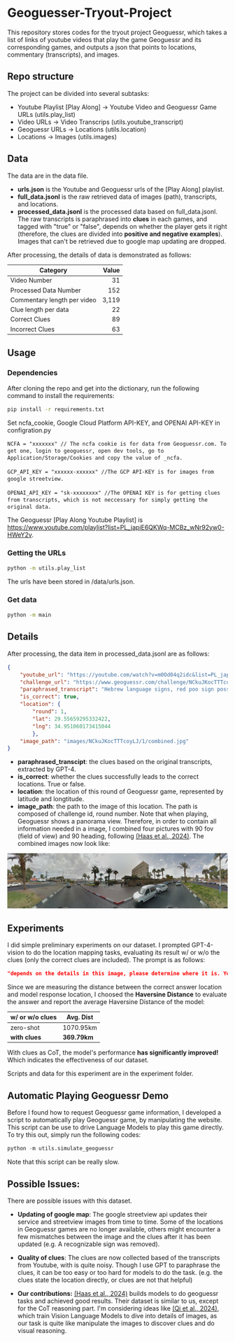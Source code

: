 # Geoguesser-Tryout-Project

This repository stores codes for the tryout project Geoguessr, which takes a list of links of youtube videos that play the game Geoguessr and its corresponding games, and outputs a json that points to locations, commentary (transcripts), and images.

## Repo structure

The project can be divided into several subtasks:

- Youtube Playlist [Play Along] &rarr; Youtube Video and Geoguessr Game URLs (utils.play_list)
- Video URLs &rarr; Video Transcrips (utils.youtube_transcript)
- Geoguessr URLs &rarr; Locations (utils.location)
- Locations &rarr; Images (utils.images)

## Data

The data are in the data file. 

- **urls.json** is the Youtube and Geoguessr urls of the [Play Along] playlist.
- **full_data.jsonl** is the raw retrieved data of images (path), transcripts, and locations.
- **processed_data.jsonl** is the processed data based on full_data.jsonl. The raw transcripts is paraphrased into **clues** in each games, and tagged with "true" or "false", depends on whether the player gets it right (therefore, the clues are divided into **positive and negative examples**). Images that can't be retrieved due to google map updating are dropped.

After processing, the details of data is demonstrated as follows:

| Category                    | Value   |
|-----------------------------|---------:|
| Video Number                | 31      |
| Processed Data Number       | 152     |
| Commentary length per video | 3,119 |
| Clue length per data        | 22  |
| Correct Clues               | 89      |
| Incorrect Clues             | 63      |


## Usage

### Dependencies

After cloning the repo and get into the dictionary, run the following command to install the requirements:

```bash
pip install -r requirements.txt
```

Set ncfa_cookie, Google Cloud Platform API-KEY, and OPENAI API-KEY in configration.py

```
NCFA = "xxxxxxx" // The ncfa cookie is for data from Geoguessr.com. To get one, login to geoguessr, open dev tools, go to Application/Storage/Cookies and copy the value of _ncfa.

GCP_API_KEY = "xxxxxx-xxxxxx" //The GCP API-KEY is for images from google streetview.

OPENAI_API_KEY = "sk-xxxxxxxx" //The OPENAI KEY is for getting clues from transcripts, which is not neccessary for simply getting the original data.
```

The Geoguessr [Play Along Youtube Playlist] is https://www.youtube.com/playlist?list=PL_japiE6QKWq-MCBz_wNr92yw0-HWeY2v.


### Getting the URLs 

```bash
python -m utils.play_list
```
The urls have been stored in /data/urls.json.

### Get data

```bash
python -m main
```

## Details

After processing, the data item in processed_data.jsonl are as follows:

```json
{
    "youtube_url": "https://youtube.com/watch?v=m0Od04q2idc&list=PL_japiE6QKWq-MCBz_wNr92yw0-HWeY2v&index=2", 
    "challenge_url": "https://www.geoguessr.com/challenge/NCkuJKocTTTcoyLJ", 
    "paraphrased_transcript": "Hebrew language signs, red poo sign possibly indicating a dog toilet, Bank Haifa possibly mistaking it for Maccabi Haifa, Jewish-themed shops, reference to Eilat indicating an Israeli location, looking eastward over the sea, and nearby Bank Apollon establishment", 
    "is_correct": true, 
    "location": {
        "round": 1, 
        "lat": 29.55659295332422, 
        "lng": 34.951060173415044
        }, 
    "image_path": "images/NCkuJKocTTTcoyLJ/1/combined.jpg"
}
```

- **paraphrased_transcipt**: the clues based on the original transcripts, extracted by GPT-4.
- **is_correct**: whether the clues successfully leads to the correct locations. True or false.
- **location**: the location of this round of Geoguessr game, represented by latitude and longtitude.
- **image_path**: the path to the image of this location. The path is composed of challenge id, round number. Note that when playing, Geoguessr shows a panorama view. Therefore, in order to contain all information needed in a image, I combined four pictures with 90 fov (field of view) and 90 heading, following [(Haas et al., 2024)](https://arxiv.org/pdf/2307.05845.pdf). The combined images now look like:

![Example of combined images](data/images/NCkuJKocTTTcoyLJ/1/combined.jpg)


## Experiments

I did simple preliminary experiments on our dataset. I prompted GPT-4-vision to do the location mapping tasks, evaluating its result w/ or w/o the clues (only the correct clues are included). The prompt is as follows:

```json
"depends on the details in this image, please determine where it is. You don't have to be exactly correct, just make a guess. Return me only a location, with format like [lat, lng]."
```

Since we are measuring the distance between the correct answer location and model response location, I choosed the **Haversine Distance** to evaluate the answer and report the average Haversine Distance of the model:

| w/ or w/o clues | Avg. Dist |
|-----------------|-----------|
| zero-shot       | 1070.95km |
| **with clues**      |  **369.79km** |

With clues as CoT, the model's performance **has significantly improved!** Which indicates the effectiveness of our dataset.

Scripts and data for this experiment are in the experiment folder.


## Automatic Playing Geoguessr Demo

Before I found how to request Geoguessr game information, I developed a script to automatically play Geoguessr game, by manipulating the website. This script can be use to drive Language Models to play this game directly. To try this out, simply run the following codes:

```python
python -m utils.simulate_geoguessr
```

Note that this script can be really slow. 

## Possible Issues:

There are possible issues with this dataset. 

- **Updating of google map**: The google streetview api updates their service and streetview images from time to time. Some of the locations in Geoguessr games are no longer available, others might encounter a few mismatches between the image and the clues after it has been updated (e.g. A recognizable sign was removed).

- **Quality of clues**: The clues are now collected based of the transcripts from Youtube, with is quite noisy. Though I use GPT to paraphrase the clues, it can be too easy or too hard for models to do the task. (e.g. the clues state the location directly, or clues are not that helpful)

- **Our contributions:** [(Haas et al., 2024)](https://arxiv.org/pdf/2307.05845.pdf) builds models to do geoguessr tasks and achieved good results. Their dataset is similar to us, except for the CoT reasoning part. I'm considering ideas like [(Qi et al., 2024)](https://arxiv.org/pdf/2402.04236), which train Vision Language Models to dive into details of images, as our task is quite like manipulate the images to discover clues and do visual reasoning.